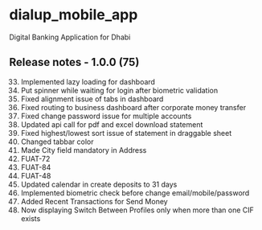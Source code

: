 # dialup_mobile_app

Digital Banking Application for Dhabi

## Release notes - 1.0.0 (75)

33. Implemented lazy loading for dashboard
34. Put spinner while waiting for login after biometric validation
35. Fixed alignment issue of tabs in dashboard
36. Fixed routing to business dashboard after corporate money transfer
37. Fixed change password issue for multiple accounts
38. Updated api call for pdf and excel download statement
39. Fixed highest/lowest sort issue of statement in draggable sheet
40. Changed tabbar color
41. Made City field mandatory in Address
42. FUAT-72
43. FUAT-84
44. FUAT-48
45. Updated calendar in create deposits to 31 days
46. Implemented biometric check before change email/mobile/password
47. Added Recent Transactions for Send Money
48. Now displaying Switch Between Profiles only when more than one CIF exists
